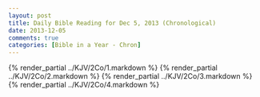 ```yaml
---
layout: post
title: Daily Bible Reading for Dec 5, 2013 (Chronological)
date: 2013-12-05
comments: true
categories: [Bible in a Year - Chron]
---
```

{% render_partial ../KJV/2Co/1.markdown %}
{% render_partial ../KJV/2Co/2.markdown %}
{% render_partial ../KJV/2Co/3.markdown %}
{% render_partial ../KJV/2Co/4.markdown %}
